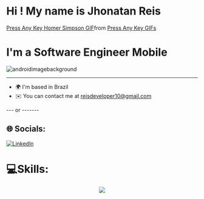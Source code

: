 
# Hi ! My name is Jhonatan Reis 
[<div class="tenor-gif-embed" data-postid="14827444" data-share-method="host" data-aspect-ratio="1.33891" data-width="100%"><a href="https://tenor.com/view/press-any-key-any-key-homer-simpson-the-simpsons-computer-gif-14827444">Press Any Key Homer Simpson GIF</a>from <a href="https://tenor.com/search/press+any+key-gifs">Press Any Key GIFs</a></div> <script type="text/javascript" async src="https://tenor.com/embed.js"></script>](https://tenor.com/view/press-any-key-any-key-homer-simpson-the-simpsons-computer-gif-14827444)


# I'm a Software Engineer Mobile  
![androidimagebackground](https://github.com/reisdeveloper/reisdeveloper/assets/113706844/1e47519f-2796-4124-b8d2-5ad5cefd2dd0)


-------------------------

* 🌍  I'm based in Brazil
* ✉️  You can contact me at [reisdeveloper10@gmail.com](mailto:Devjhonatanreis@gmail.com )


--- or -------

## 🌐 Socials:
[![LinkedIn](https://img.shields.io/badge/LinkedIn-%230077B5.svg?logo=linkedin&logoColor=white)](https://linkedin.com/in/www.linkedin.com/in/jhonatansantana) 

# 💻Skills:
<p align="center">
  <a href="https://skillicons.dev">
    <img src="https://skillicons.dev/icons?i=git,gitlab,kubernetes,docker,aws,c,cpp,cs,dotnet,java,dart,flutter,kotlin,html,css,js,sqlite,mysql,firebase,nodejs,androidstudio,pycharm,vscode,visualstudio,stackoverflow,obsidian,notion," />
  </a>
</p>










